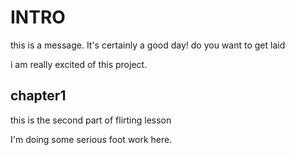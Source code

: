 INTRO
============================
this is a message. It's certainly a good day!
do you want to get laid

i am really excited of this project.

chapter1
--------------------------

this is the second part of flirting lesson




I'm doing some serious foot work here.

